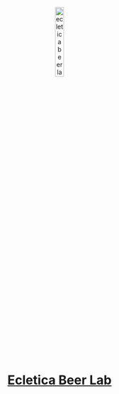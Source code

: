 <p align="center">
  <a href="https://ecletica.beer" target="_blank">
      <img width="20%" src="https://avatars.githubusercontent.com/u/64073807?s=200&v=4" alt="ecletica beer lab logo" />
      <h1 align="center">Ecletica Beer Lab</h1>
  </a>
</p>
